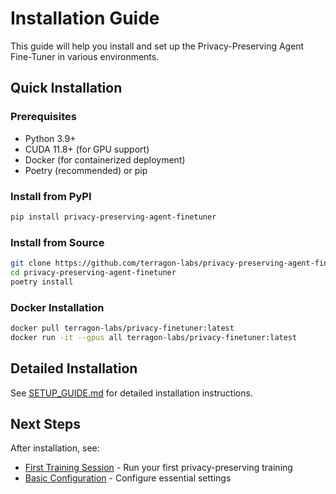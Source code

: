 # Installation Guide

This guide will help you install and set up the Privacy-Preserving Agent Fine-Tuner in various environments.

## Quick Installation

### Prerequisites

- Python 3.9+
- CUDA 11.8+ (for GPU support)
- Docker (for containerized deployment)
- Poetry (recommended) or pip

### Install from PyPI

```bash
pip install privacy-preserving-agent-finetuner
```

### Install from Source

```bash
git clone https://github.com/terragon-labs/privacy-preserving-agent-finetuner
cd privacy-preserving-agent-finetuner
poetry install
```

### Docker Installation

```bash
docker pull terragon-labs/privacy-finetuner:latest
docker run -it --gpus all terragon-labs/privacy-finetuner:latest
```

## Detailed Installation

See [SETUP_GUIDE.md](../../SETUP_GUIDE.md) for detailed installation instructions.

## Next Steps

After installation, see:
- [First Training Session](first-training.md) - Run your first privacy-preserving training
- [Basic Configuration](basic-config.md) - Configure essential settings